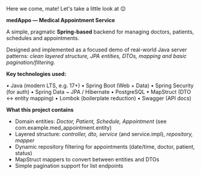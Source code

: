 Here we come, mate! Let's take a little look at 😌


**medAppo — Medical Appointment Service**

A simple, pragmatic **Spring-based** backend for 
managing doctors, patients, schedules and appointments.

Designed and implemented as a focused demo of real-world Java server patterns: 
_clean layered structure, JPA entities, DTOs, mapping and basic pagination/filtering._

**Key technologies used:**

• Java (modern LTS, e.g. 17+)
• Spring Boot (Web + Data)
• Spring Security (for auth)
• Spring Data ~ JPA / Hibernate
• PostgreSQL
• MapStruct (DTO ↔ entity mapping)
• Lombok (boilerplate reduction)
• Swagger (API docs)


**What this project contains**

- Domain entities: _Doctor, Patient, Schedule, Appointment_ (see com.example.med_appointment.entity)
- Layered structure: _controller, dto, service_ (and service.impl), _repository, mapper_
- Dynamic repository filtering for appointments (date/time, doctor, patient, status)
- MapStruct mappers to convert between entities and DTOs
- Simple pagination support for list endpoints
